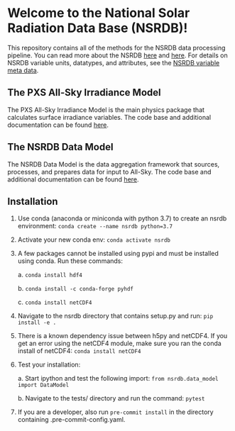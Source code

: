 # Welcome to the National Solar Radiation Data Base (NSRDB)!
This repository contains all of the methods for the NSRDB data processing pipeline.
You can read more about the NSRDB [here](https://nsrdb.nrel.gov/) and [here](https://www.sciencedirect.com/science/article/pii/S136403211830087X).
For details on NSRDB variable units, datatypes, and attributes, see the [NSRDB variable meta data](https://github.nrel.gov/PXS/nsrdb/blob/master/config/nsrdb_vars.csv).

## The PXS All-Sky Irradiance Model
The PXS All-Sky Irradiance Model is the main physics package that calculates surface irradiance variables.
The code base and additional documentation can be found [here](https://github.nrel.gov/PXS/nsrdb/tree/master/nsrdb/all_sky).

## The NSRDB Data Model
The NSRDB Data Model is the data aggregation framework that sources, processes, and prepares data for input to All-Sky.
The code base and additional documentation can be found [here](https://github.nrel.gov/PXS/nsrdb/tree/master/nsrdb/data_model).

## Installation
1. Use conda (anaconda or miniconda with python 3.7) to create an nsrdb environment: `conda create --name nsrdb python=3.7`
2. Activate your new conda env: `conda activate nsrdb`
3. A few packages cannot be installed using pypi and must be installed using conda. Run these commands:

    a. `conda install hdf4`

    b. `conda install -c conda-forge pyhdf`

    c. `conda install netCDF4`

4. Navigate to the nsrdb directory that contains setup.py and run: `pip install -e .`
5. There is a known dependency issue between h5py and netCDF4. If you get an error using the netCDF4 module, make sure you ran the conda install of netCDF4: `conda install netCDF4`
6. Test your installation:

    a. Start ipython and test the following import: `from nsrdb.data_model import DataModel`

    b. Navigate to the tests/ directory and run the command: `pytest`
7. If you are a developer, also run `pre-commit install` in the directory containing .pre-commit-config.yaml.
